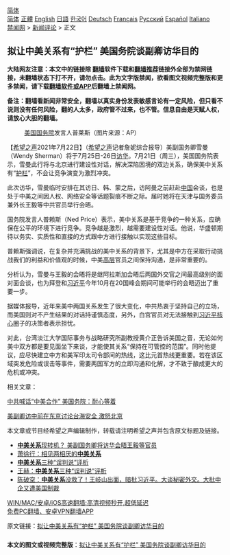  <!-- 面包屑导航 --> <div class="breadcrumb"><!-- GTranslate: https://gtranslate.io/ -->  <div class="switcher notranslate">  <div class="selected">  <a href="#" onclick="return false;"> 简体</a>  </div>  <div class="option">  <a href="https://www.bannedbook.org" onclick="doGTranslate('zh-CN|zh-CN');jQuery('div.switcher div.selected a').html(jQuery(this).html());return false;" title="简体中文" class="nturl selected"> 简体</a>  <a href="https://www.bannedbook.org/zh-tw/" onclick="doGTranslate('zh-CN|zh-TW');jQuery('div.switcher div.selected a').html(jQuery(this).html());return false;" title="繁體中文" class="nturl"> 正體</a>  <a href="https://www.bannedbook.org/en/" onclick="doGTranslate('zh-CN|en');jQuery('div.switcher div.selected a').html(jQuery(this).html());return false;" title="English" class="nturl"> English</a>  <a href="https://www.bannedbook.org/ja/" onclick="doGTranslate('zh-CN|ja');jQuery('div.switcher div.selected a').html(jQuery(this).html());return false;" title="日本語" class="nturl"> 日語</a>  <a href="https://www.bannedbook.org/ko/" onclick="doGTranslate('zh-CN|ko');jQuery('div.switcher div.selected a').html(jQuery(this).html());return false;" title="한국어" class="nturl"> 한국어</a>  <a href="https://www.bannedbook.org/de/" onclick="doGTranslate('zh-CN|de');jQuery('div.switcher div.selected a').html(jQuery(this).html());return false;" title="Deutsch" class="nturl"> Deutsch</a>  <a href="https://www.bannedbook.org/fr/" onclick="doGTranslate('zh-CN|fr');jQuery('div.switcher div.selected a').html(jQuery(this).html());return false;" title="Français" class="nturl"> Français</a>  <a href="https://www.bannedbook.org/ru/" onclick="doGTranslate('zh-CN|ru');jQuery('div.switcher div.selected a').html(jQuery(this).html());return false;" title="Русский" class="nturl"> Русский</a>  <a href="https://www.bannedbook.org/es/" onclick="doGTranslate('zh-CN|es');jQuery('div.switcher div.selected a').html(jQuery(this).html());return false;" title="Español" class="nturl"> Español</a>  <a href="https://www.bannedbook.org/it/" onclick="doGTranslate('zh-CN|it');jQuery('div.switcher div.selected a').html(jQuery(this).html());return false;" title="Italiano" class="nturl"> Italiano</a>  </div>  </div>      <div class='breadcrumb-sub'><!-- Breadcrumb NavXT 6.3.0 --> <a href="https://www.bannedbook.org/" class="home">禁闻网</a> &gt; <a href="https://www.bannedbook.org/bnews/comments/" class="category">新闻评论</a> &gt; 正文</div></div><h2>拟让中美关系有“护栏” 美国务院谈副卿访华目的</h2> <p class="notice"><b>大陆网友注意：本文中的链接除 <a href="https://github.com/bannedbook/fanqiang" >翻墙</a>软件下载和<a href="https://github.com/killgcd/justmysocks/blob/master/README.md">翻墙推荐</a>链接外全部为禁网链接，未翻墙状态下打不开，请勿点击。此为文字版禁闻，欲看图文视频完整版和更多禁闻，请下载<a href="https://github.com/bannedbook/fanqiang">翻墙软件或APP</a>后翻墙上禁闻网。</p><p>备注：翻墙看新闻非常安全，翻墙以真实身份发表敏感言论有一定风险，但只看不说则没有任何风险，翻的人太多，政府管不过来，也不管。信息自由是天赋人权，请放心大胆的翻墙。</b></p>  <div class="entry"> <figure> <p><figcaption><a href="https://www.bannedbook.org/bnews/tag/%e7%be%8e%e5%9b%bd/" class="st_tag internal_tag" rel="tag" title="标签 美国 下的日志">美国</a><a href="https://www.bannedbook.org/bnews/tag/%e5%9b%bd%e5%8a%a1%e9%99%a2/" class="st_tag internal_tag" rel="tag" title="标签 国务院 下的日志">国务院</a>发言人普莱斯（图片来源：AP）</figcaption></figure> <p>【<span class='wp_keywordlink_affiliate'><a href="https://www.soundofhope.org" title="希望之声" target="_blank">希望之声</a></span>2021年7月22日】（<a href="https://www.bannedbook.org/bnews/tag/%e5%b8%8c%e6%9c%9b%e4%b9%8b%e5%a3%b0/" class="st_tag internal_tag" rel="tag" title="标签 希望之声 下的日志">希望之声</a>记者詹妮综合报导）美副国务卿雪曼（Wendy Sherman）将于7月25日-26日<a href="https://www.bannedbook.org/bnews/tag/%E8%AE%BF%E5%8D%8E/" class="st_tag internal_tag" rel="tag" title="标签 访华 下的日志">访华</a>。7月21日（周三），美国国务院表示，雪曼此行将与北京进行建设性对话，解决深陷困境的双边关系，确保美中关系有“<a href="https://www.bannedbook.org/bnews/tag/%E6%8A%A4%E6%A0%8F/" class="st_tag internal_tag" rel="tag" title="标签 护栏 下的日志">护栏</a>”，不会让竞争演变为激烈冲突。</p> <p>此次访华，雪曼临时安排在其访日、韩、蒙之后，访阿曼之前赶赴<span class='wp_keywordlink_affiliate'><a href="https://www.bannedbook.org/" title="中国" target="_blank">中国</a></span>会谈，也是处于中美之间因人权、网络安全等话题裂痕不断之际。届时她将在天津与国务委员兼外长王毅等中共官员举行会晤。</p> <p>国务院发言人普赖斯（Ned Price）表示，美中关系是基于竞争的一种关系，应确保在公平的环境下进行竞争。竞争越是激烈，越需要建设性对话。他说，华盛顿期待以务实、实质性和直接的方式跟中方进行接触以实现这些目标。</p>  <p>普赖斯强调说，在复杂并充满挑战的美中关系的背景下，尤其是中方在采取行动挑战我们的利益和价值观的时候，中美<span class='wp_keywordlink_affiliate'><a href="https://www.bannedbook.org/bnews/ccpdope/" title="中共高层内幕" target="_blank">高层</a></span>官员之间保持沟通，是非常重要的。</p> <p>分析认为，雪曼与王毅的会晤将是继阿拉斯加会晤后两国外交官之间最高级别的面对面会谈，也为拜登和<a href="https://www.bannedbook.org/bnews/tag/%e4%b9%a0%e8%bf%91%e5%b9%b3/" class="st_tag internal_tag" rel="tag" title="标签 习近平 下的日志">习近平</a>今年10月在20国峰会期间可能举行的会晤迈出了重要一步。</p> <p>据媒体报导，近年来美中两国关系发生了很大变化，中共热衷于坚持自己的立场，而美国则对不产生结果的对话持谨慎态度，另外，白宫官员对无法接触到<a href="https://www.bannedbook.org/bnews/tag/%E4%B9%A0%E8%BF%91%E5%B9%B3%E6%A0%B8%E5%BF%83/" class="st_tag internal_tag" rel="tag" title="标签 习近平核心 下的日志">习近平核心</a>圈子的决策者表示担忧。</p>  <p>对此，台湾淡江大学国际事务与战略研究所副教授黄介正告诉美国之音，无论如何美中双方都是要见面坐下来谈，才能使其关系“保持在可管控的范围”。同时他提议，应尽快建立中方和美军印太司令部间的热线，这比元首热线更重要。若在该区域突发危险或误击等事件，需要两国军方的立即沟通和化解，才不致于酿成更大的危机或冲突。</p> <p>相关文章：</p> <p><a href="https://www.soundofhope.org/post/470549">中共喊话“中美合作” 美国务院：耐心等着</a></p>  <p><a href="https://www.soundofhope.org/post/527897">美副卿访中前在东京讨论台海安全 激怒北京</a></p> <p>本文章或节目经希望之声编辑制作，转载请注明希望之声并包含原文标题及链接。 </p> <ul class='op-related-articles' title='相关阅读'> <li><a href='https://www.bannedbook.org/bnews/comments/20210722/1591695.html' target='_blank'><b>中美关系</b>现转机？ 美副国务卿将访华会晤王毅等官员</a></li> <li><a href='https://www.bannedbook.org/bnews/comments/20210717/1588907.html' target='_blank'>萧徐行：相见两相厌的<b>中美关系</b></a></li> <li><a href='https://www.bannedbook.org/bnews/ssgc/20210714/1587110.html' target='_blank'><b>中美关系</b>三种“误判说”评析</a></li> <li><a href='https://www.bannedbook.org/bnews/comments/20210714/1586754.html' target='_blank'>王赫：<b>中美关系</b>三种“误判说”评析</a></li> <li><a href='https://www.bannedbook.org/bnews/bannedvideo/20210710/1584429.html' target='_blank'>陈破空：<b>中美关系</b>没救了！王岐山出面，暗批习近平。大谈秘密外交。大批中企又遭美国制裁</a></li> </ul> <p class="texttj"> <a href="https://github.com/bannedbook/fanqiang/wiki/V2ray%E6%9C%BA%E5%9C%BA" target="_blank">WIN/MAC/安卓/iOS高速翻墙:高清视频秒开,超低延迟</a><br/> <a href="https://github.com/bannedbook/fanqiang/wiki/%E7%A6%81%E9%97%BB%E7%BD%91%E5%AE%89%E5%8D%93%E7%BF%BB%E5%A2%99%E6%96%B0%E9%97%BBAPP" target="_blank">免费PC翻墙、安卓VPN翻墙APP</a></p> <p>原文链接：<a class="src_link"  href="https://www.soundofhope.org/post/528227" target="_blank">拟让中美关系有“护栏” 美国务院谈副卿访华目的</a></p><a name='sharetosocial'></a>  <div style="margin-bottom:5px;padding-bottom:5px;clear:both"> <div id="archive-pix-1" class="banner-ads"> <!-- AuctionX Display platform tag START --> <div id="26318x728x90x621x_ADSLOT2" clicktrack="%%CLICK_URL_ESC%%"></div> <!-- AuctionX Display platform tag END --> </div> <div id="archive-pix-2" class="banner-ads"> <!-- AuctionX Display platform tag START --> <div id="26315x300x250x621x_ADSLOT2" clicktrack="%%CLICK_URL_ESC%%"></div> <!-- AuctionX Display platform tag END --> </div> </div>  <div id="archive-pix-1" class="banner-ads"> <!-- AuctionX Display platform tag START --> <div id="26318x728x90x621x_ADSLOT3" clicktrack="%%CLICK_URL_ESC%%"></div> <!-- AuctionX Display platform tag END --> </div> <div><b>本文的图文或视频完整版</b>：<a href='https://www.bannedbook.org/bnews/comments/20210723/1592315.html'>拟让中美关系有“护栏” 美国务院谈副卿访华目的</a></div>  </div><!--END ENTRY--> 